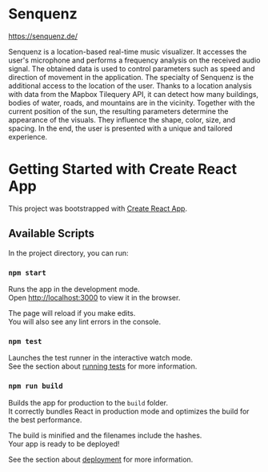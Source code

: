 # Senquenz
https://senquenz.de/

Senquenz is a location-based real-time music visualizer. It accesses the user's microphone and performs a frequency analysis on the received audio signal. The obtained data is used to control parameters such as speed and direction of movement in the application. The specialty of Senquenz is the additional access to the location of the user. Thanks to a location analysis with data from the Mapbox Tilequery API, it can detect how many buildings, bodies of water, roads, and mountains are in the vicinity. Together with the current position of the sun, the resulting parameters determine the appearance of the visuals. They influence the shape, color, size, and spacing. In the end, the user is presented with a unique and tailored experience.




# Getting Started with Create React App

This project was bootstrapped with [Create React App](https://github.com/facebook/create-react-app).

## Available Scripts

In the project directory, you can run:

### `npm start`

Runs the app in the development mode.\
Open [http://localhost:3000](http://localhost:3000) to view it in the browser.

The page will reload if you make edits.\
You will also see any lint errors in the console.

### `npm test`

Launches the test runner in the interactive watch mode.\
See the section about [running tests](https://facebook.github.io/create-react-app/docs/running-tests) for more information.

### `npm run build`

Builds the app for production to the `build` folder.\
It correctly bundles React in production mode and optimizes the build for the best performance.

The build is minified and the filenames include the hashes.\
Your app is ready to be deployed!

See the section about [deployment](https://facebook.github.io/create-react-app/docs/deployment) for more information.
